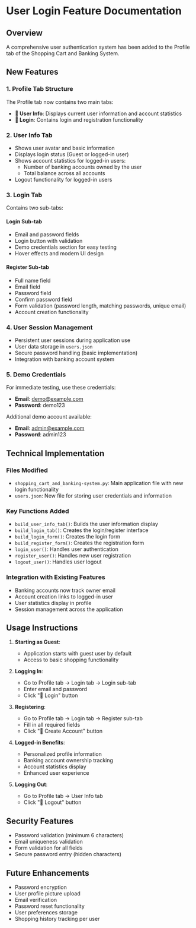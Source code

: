 # User Login Feature Documentation

## Overview
A comprehensive user authentication system has been added to the Profile tab of the Shopping Cart and Banking System.

## New Features

### 1. Profile Tab Structure
The Profile tab now contains two main tabs:
- **👤 User Info**: Displays current user information and account statistics
- **🔐 Login**: Contains login and registration functionality

### 2. User Info Tab
- Shows user avatar and basic information
- Displays login status (Guest or logged-in user)
- Shows account statistics for logged-in users:
  - Number of banking accounts owned by the user
  - Total balance across all accounts
- Logout functionality for logged-in users

### 3. Login Tab
Contains two sub-tabs:

#### Login Sub-tab
- Email and password fields
- Login button with validation
- Demo credentials section for easy testing
- Hover effects and modern UI design

#### Register Sub-tab
- Full name field
- Email field
- Password field
- Confirm password field
- Form validation (password length, matching passwords, unique email)
- Account creation functionality

### 4. User Session Management
- Persistent user sessions during application use
- User data storage in `users.json`
- Secure password handling (basic implementation)
- Integration with banking account system

### 5. Demo Credentials
For immediate testing, use these credentials:
- **Email**: demo@example.com
- **Password**: demo123

Additional demo account available:
- **Email**: admin@example.com  
- **Password**: admin123

## Technical Implementation

### Files Modified
- `shopping_cart_and_banking-system.py`: Main application file with new login functionality
- `users.json`: New file for storing user credentials and information

### Key Functions Added
- `build_user_info_tab()`: Builds the user information display
- `build_login_tab()`: Creates the login/register interface
- `build_login_form()`: Creates the login form
- `build_register_form()`: Creates the registration form
- `login_user()`: Handles user authentication
- `register_user()`: Handles new user registration
- `logout_user()`: Handles user logout

### Integration with Existing Features
- Banking accounts now track owner email
- Account creation links to logged-in user
- User statistics display in profile
- Session management across the application

## Usage Instructions

1. **Starting as Guest**: 
   - Application starts with guest user by default
   - Access to basic shopping functionality

2. **Logging In**:
   - Go to Profile tab → Login tab → Login sub-tab
   - Enter email and password
   - Click "🔑 Login" button

3. **Registering**:
   - Go to Profile tab → Login tab → Register sub-tab
   - Fill in all required fields
   - Click "📝 Create Account" button

4. **Logged-in Benefits**:
   - Personalized profile information
   - Banking account ownership tracking
   - Account statistics display
   - Enhanced user experience

5. **Logging Out**:
   - Go to Profile tab → User Info tab
   - Click "🚪 Logout" button

## Security Features
- Password validation (minimum 6 characters)
- Email uniqueness validation
- Form validation for all fields
- Secure password entry (hidden characters)

## Future Enhancements
- Password encryption
- User profile picture upload
- Email verification
- Password reset functionality
- User preferences storage
- Shopping history tracking per user

